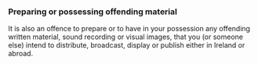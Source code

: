 ###  Preparing or possessing offending material

It is also an offence to prepare or to have in your possession any offending
written material, sound recording or visual images, that you (or someone else)
intend to distribute, broadcast, display or publish either in Ireland or
abroad.
